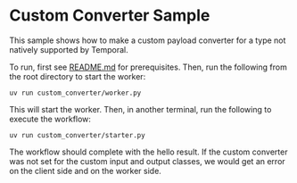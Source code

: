 # Custom Converter Sample

This sample shows how to make a custom payload converter for a type not natively supported by Temporal.

To run, first see [README.md](../README.md) for prerequisites. Then, run the following from the root directory to start the
worker:

    uv run custom_converter/worker.py

This will start the worker. Then, in another terminal, run the following to execute the workflow:

    uv run custom_converter/starter.py

The workflow should complete with the hello result. If the custom converter was not set for the custom input and output
classes, we would get an error on the client side and on the worker side.